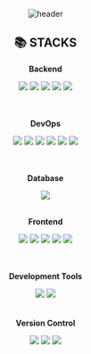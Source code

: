 <div align="center"> 

![header](https://capsule-render.vercel.app/api?type=cylinder&color=000000&height=150&section=header&text=Kangmin%20Github!&fontColor=ffffff&fontSize=60&animation=fadeIn&fontAlignY=55&desc=%20&descAlignY=62&descAlign=62)

<h2>📚 STACKS</h2>
  <p><strong>Backend</strong></p>
  <div>
     <img src="https://img.shields.io/badge/java-007396?style=for-the-badge&logo=java&logoColor=white"> 
     <img src="https://img.shields.io/badge/Spring-6DB33F?style=for-the-badge&logo=spring&logoColor=white">
     <img src="https://img.shields.io/badge/springboot-6DB33F?style=for-the-badge&logo=springboot&logoColor=white"> 
     <img src="https://img.shields.io/badge/springsecurity-6DB33F?style=for-the-badge&logo=springsecurity&logoColor=white"> 
     <img src="https://img.shields.io/badge/junit5-25A162?style=for-the-badge&logo=junit5&logoColor=white"> 
  </div>
  <br>
  <br>
  <p><strong>DevOps</strong></p>
  <div>
     <img src="https://img.shields.io/badge/Amazon AWS-232F3E?style=for-the-badge&logo=amazon aws&logoColor=white"> 
     <img src="https://img.shields.io/badge/Docker-2496ED?style=for-the-badge&logo=docker&logoColor=white"> 
     <img src="https://img.shields.io/badge/jenkins-D24939?style=for-the-badge&logo=jenkins&logoColor=white"> 
     <img src="https://img.shields.io/badge/nginx-009639?style=for-the-badge&logo=nginx&logoColor=white"> 
     <img src="https://img.shields.io/badge/tomcat-F8DC75?style=for-the-badge&logo=apachetomcat&logoColor=black">
     <img src="https://img.shields.io/badge/Docker-2496ED?style=for-the-badge&logo=docker&logoColor=white"> 
  </div>
  <br>
  <br>
  <p><strong>Database</strong></p>
  <img src="https://img.shields.io/badge/mysql-4479A1?style=for-the-badge&logo=mysql&logoColor=white">
  <br>
  <br>
  <p><strong>Frontend</strong></p>
  <div>
     <img src="https://img.shields.io/badge/JavaScript-F7DF1E?style=for-the-badge&logo=javascript&logoColor=black">
     <img src="https://img.shields.io/badge/CSS-1572B6?style=for-the-badge&logo=css3&logoColor=white"> 
     <img src="https://img.shields.io/badge/HTML5-E34F26?style=for-the-badge&logo=html5&logoColor=white"> 
     <img src="https://img.shields.io/badge/JQuery-0769AD?style=for-the-badge&logo=jquery&logoColor=white">
     <img src="https://img.shields.io/badge/Bootstrap-7952B3?style=for-the-badge&logo=bootstrap&logoColor=white">
  </div>
  <br>
  <br>
  <p><strong>Development Tools</strong></p>
  <div>
     <img src="https://img.shields.io/badge/Eclipse IDE-2C2255?style=flat-square&logo=eclipse-ide&logoColor=white">
     <img src="https://img.shields.io/badge/IntelliJ IDEA-000000?style=flat-square&logo=intellij-idea&logoColor=white">
  </div>
  <br>
  <br
  <p><strong>Version Control</strong></p>
  <div>
     <img src="https://img.shields.io/badge/Git-F05032?style=flat-square&logo=git&logoColor=white">
     <img src="https://img.shields.io/badge/bitbucket-0052CC?style=flat-square&logo=bitbucket&logoColor=white">
     <img src="https://img.shields.io/badge/GitHub-181717?style=flat-square&logo=github&logoColor=white">
  </div>
<br/>
</div>
